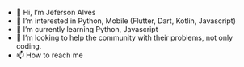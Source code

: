 - 👋 Hi, I’m Jeferson Alves
- 👀 I’m interested in Python, Mobile (Flutter, Dart, Kotlin, Javascript)
- 🌱 I’m currently learning Python, Javascript
- 💞️ I’m looking to help the community with their problems, not only coding.
- 📫 How to reach me
